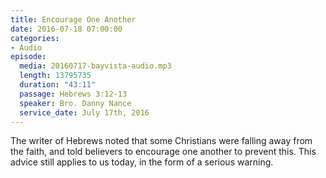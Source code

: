 ```yaml
---
title: Encourage One Another
date: 2016-07-18 07:00:00
categories:
- Audio
episode:
  media: 20160717-bayvista-audio.mp3
  length: 13795735
  duration: "43:11"
  passage: Hebrews 3:12-13
  speaker: Bro. Danny Nance
  service_date: July 17th, 2016
---
```

The writer of Hebrews noted that some Christians were falling away from the faith, and told believers to encourage one another to prevent this. This advice still applies to us today, in the form of a serious warning.